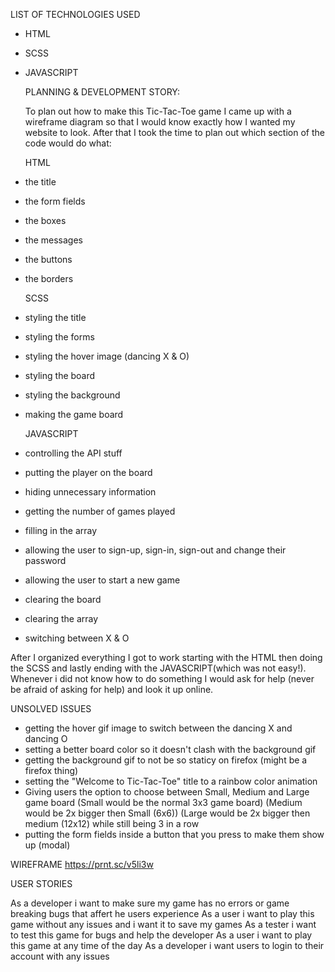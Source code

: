 LIST OF TECHNOLOGIES USED
* HTML
* SCSS
* JAVASCRIPT


  PLANNING & DEVELOPMENT STORY: 
  
  To plan out how to make this Tic-Tac-Toe game I came up with a wireframe diagram so that I would know exactly how I      wanted my website to look. After that I took the time to plan out which section of the code would do what:
  
  HTML
* the title
* the form fields
* the boxes
* the messages
* the buttons
* the borders

  SCSS
* styling the title
* styling the forms 
* styling the hover image (dancing X & O)
* styling the board 
* styling the background
* making the game board

  JAVASCRIPT
* controlling the API stuff
* putting the player on the board
* hiding unnecessary information
* getting the number of games played
* filling in the array
* allowing the user to sign-up, sign-in, sign-out and change their password
* allowing the user to start a new game
* clearing the board
* clearing the array
* switching between X & O

After I organized everything I got to work starting with the HTML then doing the SCSS and lastly ending with the JAVASCRIPT(which was not easy!). Whenever i did not know how to do something I would ask for help (never be afraid of asking for help) and look it up online.

  UNSOLVED ISSUES
  * getting the hover gif image to switch between the dancing X and dancing O
  * setting a better board color so it doesn't clash with the background gif
  * getting the background gif to not be so staticy on firefox (might be a firefox thing)
  * setting the "Welcome to Tic-Tac-Toe" title to a rainbow color animation
  * Giving users the option to choose between Small, Medium and Large game board
    (Small would be the normal 3x3 game board)
    (Medium would be 2x bigger then Small (6x6))
    (Large would be 2x bigger then medium (12x12)
    while still being 3 in a row
  * putting the form fields inside a button that you press to make them show up (modal)
  
  WIREFRAME
  https://prnt.sc/v5li3w
  
  USER STORIES
  
  As a developer i want to make sure my game has no errors or game breaking bugs that affert he users experience
  As a user i want to play this game without any issues and i want it to save my games
  As a tester i want to test this game for bugs and help the developer
  As a user i want to play this game at any time of the day
  As a developer i want users to login to their account with any issues
  
